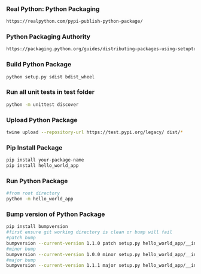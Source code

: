 ### Real Python: Python Packaging 
```bash
https://realpython.com/pypi-publish-python-package/
```

### Python Packaging Authority
```bash
https://packaging.python.org/guides/distributing-packages-using-setuptools/#distributing-packages
```

### Build Python Package
```bash
python setup.py sdist bdist_wheel
```

### Run all unit tests in test folder
```bash
python -m unittest discover
```

### Upload Python Package
```bash
twine upload --repository-url https://test.pypi.org/legacy/ dist/*
```

### Pip Install Package
```bash
pip install your-package-name
pip install hello_world_app
```

### Run Python Package
```bash
#from root directory
python -m hello_world_app
```

### Bump version of Python Package
```bash
pip install bumpversion
#first ensure git working directory is clean or bump will fail
#patch bump
bumpversion --current-version 1.1.0 patch setup.py hello_world_app/__init__.py
#minor bump
bumpversion --current-version 1.0.0 minor setup.py hello_world_app/__init__.py
#major bump
bumpversion --current-version 1.1.1 major setup.py hello_world_app/__init__.py
```




